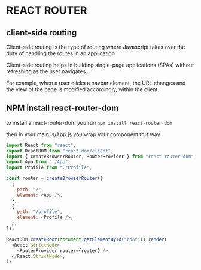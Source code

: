 # REACT ROUTER

## client-side routing

Client-side routing is the type of routing where Javascript takes over the duty of handling the routes in an application

Client-side routing helps in building single-page applications (SPAs) without refreshing as the user navigates.

For example, when a user clicks a navbar element, the URL changes and the view of the page is modified accordingly, within the client.

## NPM install react-router-dom

to install a react-router-dom you run `npm install react-router-dom`

then in your main.js/App.js you wrap your component this way

```js
import React from "react";
import ReactDOM from "react-dom/client";
import { createBrowserRouter, RouterProvider } from "react-router-dom";
import App from "./App";
import Profile from "./Profile";

const router = createBrowserRouter([
  {
    path: "/",
    element: <App />,
  },
  {
    path: "/profile",
    element: <Profile />,
  },
]);

ReactDOM.createRoot(document.getElementById("root")).render(
  <React.StrictMode>
    <RouterProvider router={router} />
  </React.StrictMode>,
);
```
